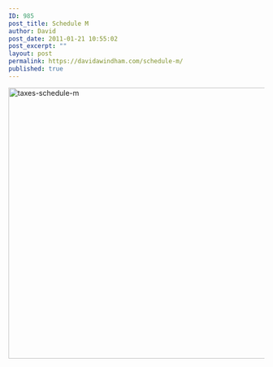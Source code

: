 ```yaml
---
ID: 985
post_title: Schedule M
author: David
post_date: 2011-01-21 10:55:02
post_excerpt: ""
layout: post
permalink: https://davidawindham.com/schedule-m/
published: true
---
```

<img src="https://davidawindham.com/wp-content/uploads/2014/02/taxes-schedule-m.jpg" alt="taxes-schedule-m" width="799" height="534" class="alignleft size-full wp-image-986" />